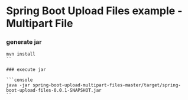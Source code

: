 # Spring Boot Upload Files example - Multipart File

### generate jar

```console
mvn install
``

### execute jar

```console
java -jar spring-boot-upload-multipart-files-master/target/spring-boot-upload-files-0.0.1-SNAPSHOT.jar
``
